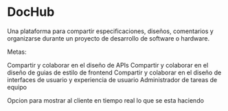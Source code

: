 # DocHub

Una plataforma para compartir especificaciones, diseños, comentarios y organizarse durante un proyecto de desarrollo de software o hardware.

Metas:

Compartir y colaborar en el diseño de APIs
Compartir y colaborar en el diseño de guias de estilo de frontend
Compartir y colaborar en el diseño de interfaces de usuario y experiencia de usuario
Administrador de tareas de equipo

Opcion para mostrar al cliente en tiempo real lo que se esta haciendo